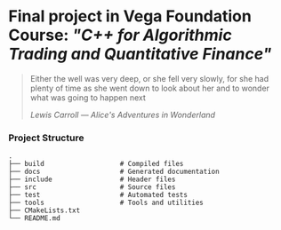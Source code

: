 # Final project in **Vega Foundation** Course: *"C++ for Algorithmic Trading and Quantitative Finance"*
> Either the well was very deep, or she fell very slowly, for she had plenty of time as she went down to look about her and to wonder what was going to happen next
>
> <cite>Lewis Carroll — Alice's Adventures in Wonderland</cite>

### Project Structure

    .
    ├── build                   # Compiled files 
    ├── docs                    # Generated documentation
    ├── include                 # Header files
    ├── src                     # Source files 
    ├── test                    # Automated tests
    ├── tools                   # Tools and utilities
    ├── CMakeLists.txt
    └── README.md           
